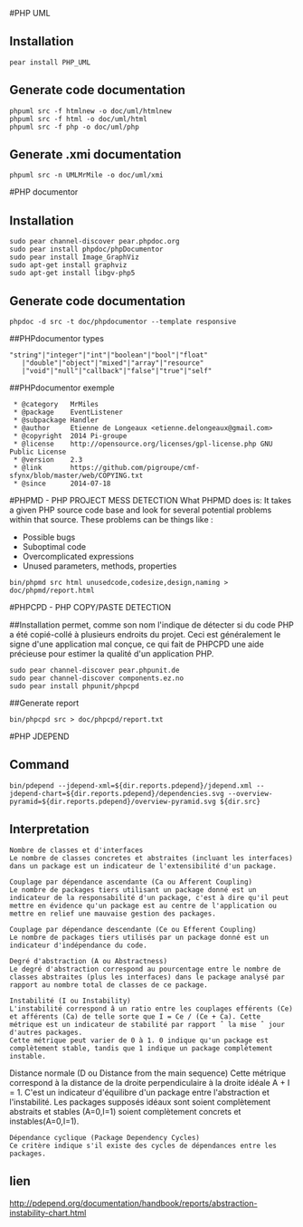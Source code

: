 #PHP UML

## Installation
```
pear install PHP_UML 
```

## Generate code documentation
```
phpuml src -f htmlnew -o doc/uml/htmlnew
phpuml src -f html -o doc/uml/html
phpuml src -f php -o doc/uml/php
```

## Generate .xmi documentation

```
phpuml src -n UMLMrMile -o doc/uml/xmi
```


#PHP documentor

## Installation
```
sudo pear channel-discover pear.phpdoc.org
sudo pear install phpdoc/phpDocumentor
sudo pear install Image_GraphViz
sudo apt-get install graphviz
sudo apt-get install libgv-php5
```

## Generate code documentation
```
phpdoc -d src -t doc/phpdocumentor --template responsive
```


##PHPdocumentor types
```
"string"|"integer"|"int"|"boolean"|"bool"|"float"
   |"double"|"object"|"mixed"|"array"|"resource"
   |"void"|"null"|"callback"|"false"|"true"|"self"
```

##PHPdocumentor exemple

```
 * @category   MrMiles
 * @package    EventListener
 * @subpackage Handler
 * @author     Etienne de Longeaux <etienne.delongeaux@gmail.com>
 * @copyright  2014 Pi-groupe
 * @license    http://opensource.org/licenses/gpl-license.php GNU Public License
 * @version    2.3
 * @link       https://github.com/pigroupe/cmf-sfynx/blob/master/web/COPYING.txt
 * @since      2014-07-18
```

#PHPMD - PHP PROJECT MESS DETECTION
What PHPMD does is: It takes a given PHP source code base and look for several potential problems within that source. These problems can be things like :

* Possible bugs
* Suboptimal code
* Overcomplicated expressions
* Unused parameters, methods, properties

```
bin/phpmd src html unusedcode,codesize,design,naming > doc/phpmd/report.html
```

#PHPCPD - PHP COPY/PASTE DETECTION

##Installation
permet, comme son nom l'indique de détecter si du code PHP a été copié-collé à plusieurs endroits du projet. 
Ceci est généralement le signe d'une application mal conçue, ce qui fait de PHPCPD 
une aide précieuse pour estimer la qualité d'un application PHP.

```
sudo pear channel-discover pear.phpunit.de
sudo pear channel-discover components.ez.no
sudo pear install phpunit/phpcpd
```

##Generate report
```
bin/phpcpd src > doc/phpcpd/report.txt
```

#PHP JDEPEND

## Command
```
bin/pdepend --jdepend-xml=${dir.reports.pdepend}/jdepend.xml --jdepend-chart=${dir.reports.pdepend}/dependencies.svg --overview-pyramid=${dir.reports.pdepend}/overview-pyramid.svg ${dir.src}
```

## Interpretation
```
Nombre de classes et d'interfaces
Le nombre de classes concretes et abstraites (incluant les interfaces) dans un package est un indicateur de l'extensibilité d'un package.
```

```
Couplage par dépendance ascendante (Ca ou Afferent Coupling)
Le nombre de packages tiers utilisant un package donné est un indicateur de la responsabilité d'un package, c'est à dire qu'il peut mettre en évidence qu'un package est au centre de l'application ou mettre en relief une mauvaise gestion des packages.
```

```
Couplage par dépendance descendante (Ce ou Efferent Coupling)
Le nombre de packages tiers utilisés par un package donné est un indicateur d'indépendance du code.
```

```
Degré d'abstraction (A ou Abstractness)
Le degré d'abstraction correspond au pourcentage entre le nombre de classes abstraites (plus les interfaces) dans le package analysé par rapport au nombre total de classes de ce package.
```

```
Instabilité (I ou Instability)
L'instabilité correspond â un ratio entre les couplages efférents (Ce) et afférents (Ca) de telle sorte que I = Ce / (Ce + Ca). Cette métrique est un indicateur de stabilité par rapport ˆ la mise ˆ jour d'autres packages.
Cette métrique peut varier de 0 à 1. 0 indique qu'un package est complètement stable, tandis que 1 indique un package complètement instable.

```
Distance normale (D ou Distance from the main sequence)
Cette métrique correspond à la distance de la droite perpendiculaire à la droite idéale A + I = 1. C'est un indicateur d'équilibre d'un package entre l'abstraction et l'instabilité.
Les packages supposés idéaux sont soient complètement abstraits et stables (A=0,I=1) soient complètement concrets et instables(A=0,I=1).

```
Dépendance cyclique (Package Dependency Cycles)
Ce critère indique s'il existe des cycles de dépendances entre les packages.
```

## lien
http://pdepend.org/documentation/handbook/reports/abstraction-instability-chart.html
